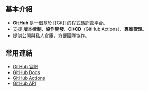 ## 基本介紹

- **GitHub** 是一個基於 [[Git]] 的程式碼託管平台。
- 支援 **版本控制**、**協作開發**、**CI/CD**（GitHub Actions）、**專案管理**。
- 提供公開與私人倉庫，方便團隊協作。

## 常用連結

- [GitHub 官網](https://github.com)
- [GitHub Docs](https://docs.github.com/)
- [GitHub Actions](https://docs.github.com/en/actions)
- [GitHub API](https://docs.github.com/en/rest)
